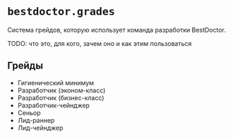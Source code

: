 # `bestdoctor.grades`

Система грейдов, которую использует команда разработки BestDoctor.

TODO: что это, для кого, зачем оно и как этим пользоваться

## Грейды

- Гигиенический минимум
- Разработчик (эконом-класс)
- Разработчик (бизнес-класс)
- Разработчик-чейнджер
- Сеньор
- Лид-раннер
- Лид-чейнджер
